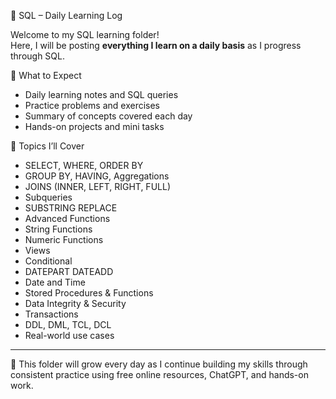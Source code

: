 
 📘 SQL – Daily Learning Log

Welcome to my SQL learning folder!  
Here, I will be posting **everything I learn on a daily basis** as I progress through SQL.

 📅 What to Expect
- Daily learning notes and SQL queries
- Practice problems and exercises
- Summary of concepts covered each day
- Hands-on projects and mini tasks

 🧠 Topics I’ll Cover
- SELECT, WHERE, ORDER BY
- GROUP BY, HAVING, Aggregations
- JOINS (INNER, LEFT, RIGHT, FULL)
- Subqueries
- SUBSTRING REPLACE
- Advanced Functions
- String Functions
- Numeric Functions
- Views
- Conditional
- DATEPART DATEADD
- Date and Time
- Stored Procedures & Functions
- Data Integrity & Security
- Transactions
- DDL, DML, TCL, DCL
- Real-world use cases
---

🔁 This folder will grow every day as I continue building my skills through consistent practice using free online resources, ChatGPT, and hands-on work.
